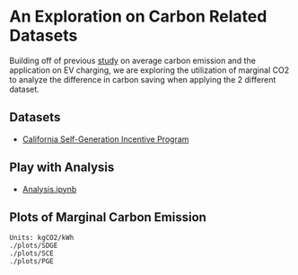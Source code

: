 # An Exploration on Carbon Related Datasets
Building off of previous [study](https://github.com/kaicheng0824/carbon_aware_ev_charging) on average carbon emission and the application on EV charging, we are exploring the utilization of marginal CO2 to analyze the difference in carbon saving when applying the 2 different dataset.

## Datasets
- [California Self-Generation Incentive Program](http://sgipsignal.com/) 

## Play with Analysis
- [Analysis.ipynb](./Analysis.ipynb)

## Plots of Marginal Carbon Emission
``` 
Units: kgCO2/kWh
./plots/SDGE 
./plots/SCE 
./plots/PGE 
```
